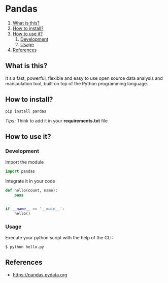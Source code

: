 # Pandas

1. [What is this?](#What-is-this?)
2. [How to install?](#How-to-install?)
3. [How to use it?](#How-to-use-it?)
    1. [Development](#Development)
    2. [Usage](#Usage)
4. [References](#References)

## What is this?

It s a fast, powerful, flexible and easy to use open source data analysis and manipulation tool, built on top of the
Python programming language.

## How to install?

````shell
pip install pandas
````

_Tips:_ Think to add it in your **requirements.txt** file

## How to use it?

### Development

Import the module

````python  
import pandas
````

Integrate it in your code

````python
def hello(count, name):
    pass


if __name__ == '__main__':
    hello()
````

### Usage

Execute your python script with the help of the CLI:

````shell
$ python hello.py
````

## References

- https://pandas.pydata.org